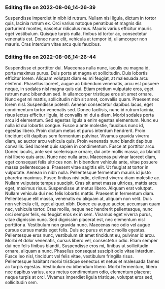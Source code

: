 

### Editing file on 2022-08-06_14-26-39

Suspendisse imperdiet in nibh id rutrum. Nullam nisi ligula, dictum in tortor quis, lacinia rutrum ex. Orci varius natoque penatibus et magnis dis parturient montes, nascetur ridiculus mus. Mauris varius efficitur mauris eget vestibulum. Quisque turpis nulla, finibus id tortor ac, consectetur venenatis est. Donec nunc elit, vehicula at tempor id, ullamcorper non mauris. Cras interdum vitae arcu quis faucibus.




### Editing file on 2022-08-06_14-26-44

Suspendisse et porttitor dui. Maecenas nulla nunc, iaculis eu magna id, porta maximus purus. Duis porta at magna et sollicitudin. Duis lobortis efficitur lorem. Aliquam volutpat diam eu mi feugiat, at malesuada arcu eleifend. Phasellus laoreet, augue ac bibendum venenatis, arcu est posuere neque, in sodales nisl magna quis dui. Etiam pretium vulputate eros, eget rutrum nunc bibendum sed. In ullamcorper tristique eros sit amet ornare. Nunc eget mi mattis, sollicitudin nibh sit amet, convallis quam. Praesent nec lorem nisl. Suspendisse potenti. Aenean consectetur dapibus lacus, eget condimentum tortor venenatis sed. Donec facilisis, nunc id rutrum lacinia, risus lectus efficitur ligula, id convallis mi dui a diam. Morbi sodales porta arcu id elementum. Sed egestas ligula a enim egestas elementum.
Nunc eu nulla id dui lobortis congue. Fusce a ante molestie, faucibus nunc id, egestas libero. Proin dictum metus et purus interdum hendrerit. Proin tincidunt elit dapibus sem fermentum pulvinar. Vivamus gravida viverra diam, ac auctor arcu vehicula quis. Proin venenatis nunc blandit dapibus convallis. Sed laoreet quis sapien in condimentum. Fusce at porttitor arcu. Donec iaculis, ante sed scelerisque ornare, dui ante mollis massa, ac blandit nisi libero quis arcu. Nunc nec nulla arcu. Maecenas pulvinar laoreet diam, eget consequat felis ultrices non. In bibendum vehicula ante, vitae posuere massa pellentesque a. Praesent vitae sagittis elit. Ut feugiat at tortor in vulputate. Aenean in nibh nulla.
Pellentesque fermentum mauris id justo pharetra maximus. Fusce finibus nisi odio, eleifend viverra diam molestie ac. Nullam vulputate tempus suscipit. Cras sit amet massa ultrices, mattis arcu eget, maximus risus. Suspendisse ut metus libero. Aliquam erat volutpat. Nullam vehicula dui nec felis lobortis mattis. Praesent in fermentum diam. Pellentesque elit massa, venenatis eu aliquam at, aliquam non velit. Duis non vehicula elit, eget aliquet nibh. Donec eu augue auctor, accumsan quam nec, vehicula tortor. Cras mollis, neque nec hendrerit pellentesque, nunc orci semper felis, eu feugiat eros ex in sem.
Vivamus eget viverra purus, vitae dignissim nunc. Sed dignissim placerat est, nec elementum nisl porttitor a. Vestibulum non gravida nunc. Maecenas nec odio vel augue cursus cursus mattis eget felis. Duis ac purus et nunc mollis egestas. Pellentesque eros nunc, vestibulum sit amet tincidunt eu, pulvinar id arcu. Morbi et dolor venenatis, cursus libero vel, consectetur odio. Etiam semper dui nec felis finibus blandit. Suspendisse eros mi, finibus ut sollicitudin ornare, aliquam a nunc. Phasellus consequat suscipit odio vitae interdum. Fusce leo nisl, tincidunt vel felis vitae, vestibulum fringilla risus. Pellentesque habitant morbi tristique senectus et netus et malesuada fames ac turpis egestas. Vestibulum eu bibendum libero. Morbi fermentum, libero nec dapibus varius, arcu metus condimentum odio, elementum placerat neque turpis at orci. Vivamus imperdiet ligula tristique, volutpat eros sed, sollicitudin sem.


